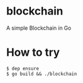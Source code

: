 # blockchain
A simple Blockchain in Go

# How to try
```
$ dep ensure
$ go build && ./blockchain
```
